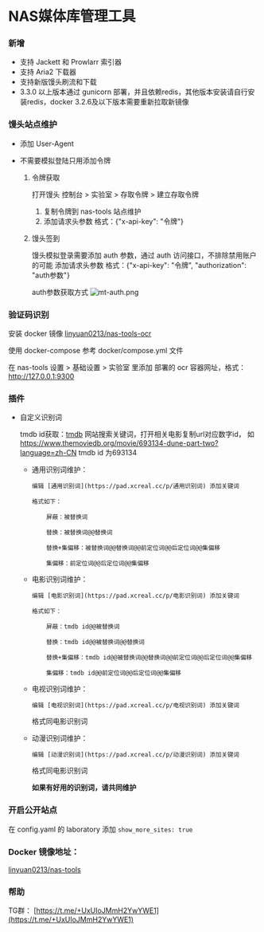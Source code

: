 # NAS媒体库管理工具

### 新增
- 支持 Jackett 和 Prowlarr 索引器
- 支持 Aria2 下载器
- 支持新版馒头刷流和下载
- 3.3.0 以上版本通过 gunicorn 部署，并且依赖redis，其他版本安装请自行安装redis，docker 3.2.6及以下版本需要重新拉取新镜像

### 馒头站点维护

- 添加 User-Agent

- 不需要模拟登陆只用添加令牌

  1. 令牌获取

     打开馒头 控制台 > 实验室 > 存取令牌 > 建立存取令牌

     1. 复制令牌到 nas-tools 站点维护
     2. 添加请求头参数 格式：{"x-api-key": "令牌"}

  2. 馒头签到
     
     馒头模拟登录需要添加 auth 参数，通过 auth 访问接口，不排除禁用账户的可能
     添加请求头参数 格式：{"x-api-key": "令牌", "authorization": "auth参数"}
     
     auth参数获取方式
     ![mt-auth.png](https://raw.github.com/linyuan0213/nas-tools/master/img/mt-auth.png)


### 验证码识别

安装 docker 镜像 [linyuan0213/nas-tools-ocr](https://hub.docker.com/r/linyuan0213/nas-tools-ocr) 

使用 docker-compose 参考 docker/compose.yml 文件

在 nas-tools 设置 > 基础设置 > 实验室 里添加 部署的 ocr 容器网址，格式：http://127.0.0.1:9300

### 插件

- 自定义识别词

  	tmdb id获取：[tmdb](https://www.themoviedb.org/?language=zh-CN) 网站搜索关键词，打开相关电影复制url对应数字id， 如 https://www.themoviedb.org/movie/693134-dune-part-two?language=zh-CN tmdb id 为693134


  - 通用识别词维护：

    	编辑 [通用识别词](https://pad.xcreal.cc/p/通用识别词) 添加关键词
    	
    	格式如下：
    	
    		屏蔽：被替换词
    	
    		替换：被替换词@@替换词
    	
    		替换+集偏移：被替换词@@替换词@@前定位词@@后定位词@@集偏移
    	
    		集偏移：前定位词@@后定位词@@集偏移

  - 电影识别词维护：

    	编辑 [电影识别词](https://pad.xcreal.cc/p/电影识别词) 添加关键词
    	
    	格式如下：
    	
    		屏蔽：tmdb id@@被替换词
    	
    		替换：tmdb id@@被替换词@@替换词
    	
    		替换+集偏移：tmdb id@@被替换词@@替换词@@前定位词@@后定位词@@集偏移
    	
    		集偏移：tmdb id@@前定位词@@后定位词@@集偏移

  - 电视识别词维护：

    	编辑 [电视识别词](https://pad.xcreal.cc/p/电视识别词) 添加关键词

       格式同电影识别词

  - 动漫识别词维护：

    	编辑 [动漫识别词](https://pad.xcreal.cc/p/动漫识别词) 添加关键词

       格式同电影识别词

  

    **如果有好用的识别词，请共同维护**

  

### 开启公开站点

在 config.yaml 的 laboratory 添加 ```show_more_sites: true```

### Docker 镜像地址：

[linyuan0213/nas-tools](https://hub.docker.com/r/linyuan0213/nas-tools)

### 帮助

TG群： [https://t.me/+UxUIoJMmH2YwYWE1](https://t.me/+UxUIoJMmH2YwYWE1)
